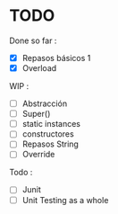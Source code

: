 # TODO

Done so far :

- [x] Repasos básicos 1
- [x] Overload

WIP :

- [ ] Abstracción
- [ ] Super()
- [ ] static instances
- [ ] constructores
- [ ] Repasos String
- [ ] Override

Todo :

- [ ] Junit
- [ ] Unit Testing as a whole